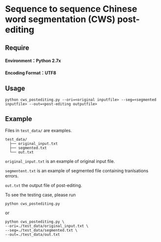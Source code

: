 # Sequence to sequence Chinese word segmentation (CWS) post-editing

## Require
#### Environment：Python 2.7x
#### Encoding Format：UTF8

## Usage 

```
python cws_postediting.py --ori=<original inputfile> --seg=<segmented inputfile> --out=<post-editing outputfile>
```

## Example

Files in `test_data/` are examples.
```
test_data/
  ├── original_input.txt
  ├── segmented.txt
  └── out.txt
```
`original_input.txt` is an example of original input file.

`segmentent.txt` is an example of segmented file containing tranlsations errors.

`out.txt` the output file of post-editing.

To see the testing case, please run 
```
python cws_postediting.py
```
or
```
python cws_postediting.py \
--ori=./test_data/original_input.txt \
--seg=./test_data/segmented.txt \
--out=./test_data/out.txt
```
